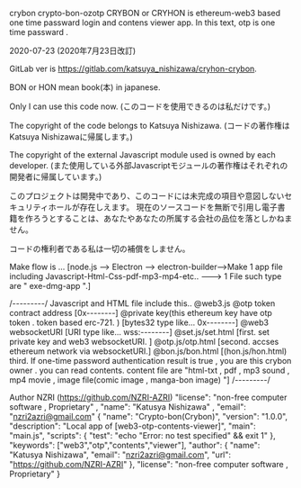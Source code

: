 crybon
crypto-bon-ozotp CRYBON or CRYHON is ethereum-web3 based one time passward login and contens viewer app. In this text, otp is one time passward .

2020-07-23 (2020年7月23日改訂)

GitLab ver is https://gitlab.com/katsuya_nishizawa/cryhon-crybon.

BON or HON mean book(本) in japanese.

Only I can use this code now. (このコードを使用できるのは私だけです。)

The copyright of the code belongs to Katsuya Nishizawa. (コードの著作権はKatsuya Nishizawaに帰属します。)

The copyright of the external Javascript module used is owned by each developer. (また使用している外部Javascriptモジュールの著作権はそれぞれの開発者に帰属しています。)

このプロジェクトは開発中であり、このコードには未完成の項目や意図しないセキュリティホールが存在しえます。 現在のソースコードを無断で引用し電子書籍を作ろうとすることは、あなたやあなたの所属する会社の品位を落としかねません。

コードの権利者である私は一切の補償をしません。

Make flow is ... [node.js --> Electron --> electron-builder-->Make 1 app file including Javascript-Html-Css-pdf-mp3-mp4-etc.. ---> 1 File such type are " exe-dmg-app ".]

/---------/ Javascript and HTML file include this.. @web3.js @otp token contract address [0x--------] @private key(this ethereum key have otp token . token based erc-721. ) [bytes32 type like... 0x--------] @web3 websocketURI [URI type like... wss:--------] @set.js/set.html [first. set private key and web3 websocketURI. ] @otp.js/otp.html [second. accses ethereum network via websocketURI.] @bon.js/bon.html [(hon.js/hon.html) third. If one-time password authentication result is true , you are this crybon owner . you can read contents. content file are "html-txt , pdf , mp3 sound , mp4 movie , image file(comic image , manga-bon image) "] /---------/

Author NZRI (https://github.com/NZRI-AZRI) "license": "non-free computer software , Proprietary" , "name": "Katusya Nishizawa" , "email": "nzri2azri@gmail.com"
{ "name": "Crypto-bon(Crybon)", "version": "1.0.0", "description": "Local app of [web3-otp-contents-viewer]", "main": "main.js", "scripts": { "test": "echo "Error: no test specified" && exit 1" }, "keywords": ["web3","otp","contents","viewer"], "author": { "name": "Katusya Nishizawa", "email": "nzri2azri@gmail.com", "url": "https://github.com/NZRI-AZRI" }, "license": "non-free computer software , Proprietary" }
